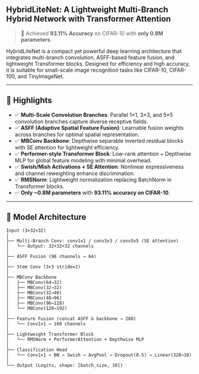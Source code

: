 ## HybridLiteNet: A Lightweight Multi-Branch Hybrid Network with Transformer Attention

> 🚀 Achieved **93.11% Accuracy** on CIFAR-10 with **only 0.8M parameters**.

HybridLiteNet is a compact yet powerful deep learning architecture that integrates multi-branch convolution, ASFF-based feature fusion, and lightweight Transformer blocks. Designed for efficiency and high accuracy, it is suitable for small-scale image recognition tasks like CIFAR-10, CIFAR-100, and TinyImageNet.

---

## 🌟 Highlights

- ✅ **Multi-Scale Convolution Branches**: Parallel 1×1, 3×3, and 5×5 convolution branches capture diverse receptive fields.
- ✅ **ASFF (Adaptive Spatial Feature Fusion)**: Learnable fusion weights across branches for optimal spatial representation.
- ✅ **MBConv Backbone**: Depthwise separable inverted residual blocks with SE attention for lightweight efficiency.
- ✅ **Performer-style Transformer Block**: Low-rank attention + Depthwise MLP for global feature modeling with minimal overhead.
- ✅ **Swish/Mish Activations + SE Attention**: Nonlinear expressiveness and channel reweighting enhance discrimination.
- ✅ **RMSNorm**: Lightweight normalization replacing BatchNorm in Transformer blocks.
- ✅ **Only ~0.8M parameters** with **93.11% accuracy on CIFAR-10**.

---

## 🧱 Model Architecture

```text
Input (3×32×32)
│
├── Multi-Branch Conv: conv1x1 / conv3x3 / conv5x5 (SE attention)
│   └── Output: 32+32+32 channels
│
├── ASFF Fusion (96 channels → 64)
│
├── Stem Conv (3×3 stride=2)
│
├── MBConv Backbone
│   ├── MBConv(64→32)
│   ├── MBConv(32→32)
│   ├── MBConv(32→48)
│   ├── MBConv(48→96)
│   ├── MBConv(96→128)
│   └── MBConv(128→192)
│
├── Feature Fusion (concat ASFF & backbone → 288)
│   └── Conv1×1 → 160 channels
│
├── Lightweight Transformer Block
│   └── RMSNorm + PerformerAttention + Depthwise MLP
│
├── Classification Head
│   └── Conv1×1 → BN → Swish → AvgPool → Dropout(0.5) → Linear(320→10)
│
└── Output (Logits, shape: [batch_size, 10])
